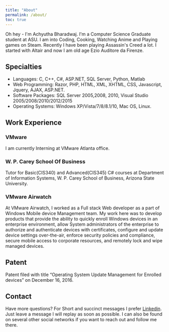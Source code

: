 ```yaml
---
title: "About"
permalink: /about/
toc: true
---
```


Oh hey - I'm Achyutha Bharadwaj. I'm a Computer Science Graduate student at ASU. I am into Coding, Cooking, Watching Anime and Playing games on Steam. Recently I have been playing Assassin's Creed a lot. I started with Altair and now I am old age Ezio Auditore da Firenze.

## Specialties 
*	Languages: C, C++, C#, ASP.NET, SQL Server, Python, Matlab
*   Web Programming: Razor, PHP, HTML, XML, XHTML, CSS, Javascript, Jquery, AJAX, ASP.NET.
*	Software Packages: SQL Server 2005,2008, 2010, Visual Studio 2005/2008/2010/2012/2015
*	Operating Systems: Windows XP/Vista/7/8/8.1/10, Mac OS, Linux.

## Work Experience

### VMware
I am currently Interning at VMware Atlanta office. 

### W. P. Carey School Of Business
Tutor for Basic(CIS340) and Advanced(CIS345) C# courses at Department of Information Systems, W. P. Carey School of Business, Arizona State University.

### VMware Airwatch
At VMware Airwatch, I worked as a Full stack Web developer as a part of Windows Mobile device Management team. My work here was to develop products that provide the ability to quickly enroll Windows devices in an enterprise environment, allow System administrators of the enterprise to authorize and authenticate devices with certificates, configure and update device settings over-the-air, enforce security policies and compliance, secure mobile access to corporate resources, and remotely lock and wipe managed devices.

## Patent
Patent filed with title “Operating System Update Management for Enrolled devices” on December 16, 2016.

## Contact
Have more questions? For Short and succinct messages I prefer [Linkedin](https://www.linkedin.com/in/achyutha-bharadwaj-792a34a1/). Just leave a message I will replay as soon as possible. I can also be found on several other social networks if you want to reach out and follow me there.